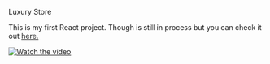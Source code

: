 Luxury Store

This is my first React project. Though is still in process but you can check it out <a href="https://eugenia-villegas.github.io/luxury-bookstore">here.</a>

 
[![Watch the video](https://i.imgur.com/vKb2F1B.png)](https://drive.google.com/file/d/17Roh_0GX2lzjOVdjvpbH68k3sDFO78us/view?usp=sharing)
